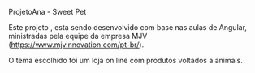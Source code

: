 ProjetoAna - Sweet Pet

Este projeto , esta sendo desenvolvido com base nas aulas de Angular, ministradas pela equipe da empresa MJV (https://www.mjvinnovation.com/pt-br/).

O tema escolhido foi um loja on line com produtos voltados a animais.
